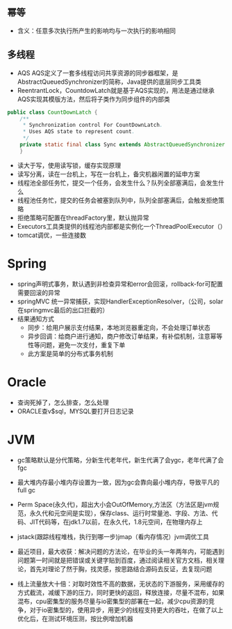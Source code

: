 ## 幂等
+ 含义：任意多次执行所产生的影响均与一次执行的影响相同

## 多线程
+ AQS AQS定义了一套多线程访问共享资源的同步器框架，是AbstractQueuedSynchronizer的简称，Java提供的底层同步工具类
+ ReentrantLock，CountdowLatch就是基于AQS实现的，用法是通过继承AQS实现其模版方法，然后将子类作为同步组件的内部类
```java
public class CountDownLatch {
    /**
     * Synchronization control For CountDownLatch.
     * Uses AQS state to represent count.
     */
    private static final class Sync extends AbstractQueuedSynchronizer {
    }
```
+ 读大于写，使用读写锁，缓存实现原理
+ 读写分离，读在一台机上，写在一台机上，备灾机器闲置的延申方案
+ 线程池全部任务忙，提交一个任务，会发生什么？队列全部塞满后，会发生什么
+ 线程池任务忙，提交的任务会被塞到队列中，队列全部塞满后，会触发拒绝策略
+ 拒绝策略可配置在threadFactory里，默认抛异常
+ Executors工具类提供的线程池内部都是实例化一个ThreadPoolExecutor（）
+ tomcat调优，一些连接数

# Spring
 + spring声明式事务，默认遇到非检查异常和error会回滚，rollback-for可配置需要回滚的异常
 + springMVC 统一异常捕获，实现HandlerExceptionResolver，（公司，solar在springmvc最后的出口拦截的）
 + 结果通知方式
   +  同步：给用户展示支付结果，本地浏览器重定向，不会处理订单状态
   +  异步回调：给商户进行通知，商户修改订单结果，有补偿机制，注意幂等性等问题，避免一次支付，重复下单
   +  此方案是简单的分布式事务机制
 
# Oracle
+ 查询死掉了，怎么排查，怎么处理
+ ORACLE查v$sql，MYSQL要打开日志记录

# JVM
+ gc策略默认是分代策略，分新生代老年代，新生代满了会ygc，老年代满了会fgc
+ 最大堆内存最小堆内存设置为一致，因为gc会靠向最小堆内存，导致平凡的full gc
+ Perm Space(永久代)，超出大小会OutOfMemory,方法区（方法区是jvm规范，永久代和元空间是实现），保存class、运行时常量池、字段、方法、代码、JIT代码等，在jdk1.7以前，在永久代，1.8元空间，在物理内存上
+ jstack(跟踪线程堆栈，执行到哪一步)jmap（看内存情况）jvm调优工具

+ 最近项目，最大收获：解决问题的方法论，在毕业的头一年两年内，可能遇到问题第一时间就是把错误或关键字贴到百度，通过阅读相关官方文档，相关理论，首先对理论了然于胸，找灵感，按思路结合源码去反证，去复现问题
+ 线上流量放大十倍：对取时效性不高的数据，无状态的下游服务，采用缓存的方式截流，减缓下游的压力，同时更快的返回，释放连接，尽量不混布，如果混布，cpu密集型的服务尽量与io密集型的部署在一起，减少cpu资源的竞争，对于io密集型的，使用异步，用更少的线程支持更大的吞吐，在做了以上优化后，在测试环境压测，按比例增加机器
